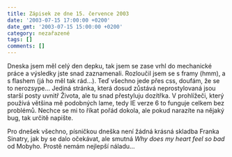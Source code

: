 ```yaml
---
title: Zápisek ze dne 15. července 2003
date: '2003-07-15 17:00:00 +0200'
date_gmt: '2003-07-15 15:00:00 +0200'
category: nezařazené
tags: []
comments: []
---
```

<p>Dneska jsem měl celý den depku, tak jsem se zase vrhl do mechanické práce a výsledky  jste snad zaznamenali. Rozloučil jsem se s framy (hmm), a s flashem (já ho měl tak rád...).  Teď všechno jede přes css, doufám, že se to nerozsype... Jediná stránka, která dosud zůstává neprostylovaná jsou  starší posty uvnitř Života, ale tu snad přestyluju dozítřka. V prohlížeči, který používá  většina mě podobných lame, tedy IE verze 6 to funguje celkem bez problémů. Nechce se  mi to říkat pořád dokola, ale pokud narazíte na nějaký bug, tak určitě napište.</p>
<p>Pro dnešek všechno, písničkou dneška není žádná krásná skladba Franka Sinatry, jak  by se dalo očekávat, ale smutná <i title="tady býval odkaz na soubor 'why_so_bad.htm'">Why does my heart feel so bad</i> od Mobyho.  Prostě nemám nejlepší náladu...</p>

